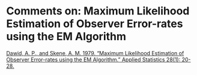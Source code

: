 # Comments on: Maximum Likelihood Estimation of Observer Error-rates using the EM Algorithm
[Dawid, A. P., and Skene, A. M. 1979. “Maximum Likelihood Estimation of Observer Error-rates using the EM Algorithm.” Applied Statistics 28(1): 20-28.](('https://www.jstor.org/stable/pdf/2346806.pdf',))
